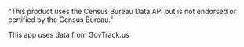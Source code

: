 "This product uses the Census Bureau Data API but is not endorsed or certified by the Census Bureau."

This app uses data from GovTrack.us
